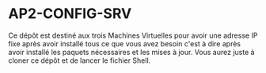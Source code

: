 # AP2-CONFIG-SRV
Ce dépôt est destiné aux trois Machines Virtuelles pour avoir une adresse IP fixe après avoir installé tous ce que vous avez besoin c'est à dire après avoir installé les paquets nécessaires et les mises à jour. Vous aurez juste à cloner ce dépôt et de lancer le fichier Shell.
